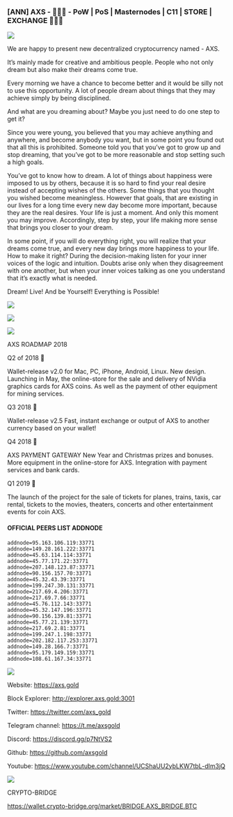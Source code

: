 ### [ANN] AXS - 🚀🚀🚀 - PoW | PoS | Masternodes | C11 | STORE | EXCHANGE 🚀🚀🚀 

![](https://i.imgur.com/zzW8O8I.png)


We are happy to present new decentralized cryptocurrency named - AXS.

It’s mainly made for creative and ambitious people.
People who not only dream but also make their dreams come true.

Every morning we have a chance to become better and it would be silly not to use this opportunity. A lot of people dream about things that they may achieve simply by being disciplined.

And what are you dreaming about? Maybe you just need to do one step to get it?

Since you were young, you believed that you may achieve anything and anywhere, and become anybody you want, but in some point you found out that all this is prohibited. Someone told you that you’ve got to grow up and stop dreaming, that you’ve got to be more reasonable and stop setting such a high goals. 

You’ve got to know how to dream.  A lot of things about happiness were imposed to us by others,  because it is so hard to find your real desire instead of accepting wishes of the others. Some  things that you thought you wished become meaningless. However that goals, that are existing in our lives for a long time every new day become more important, because they are the real desires. 
Your life is just a moment. And only this moment you may improve. Accordingly, step by step, your life making more sense that brings you closer to your dream. 

In some point, if you will do everything right, you will realize that your dreams come true, and every new day brings more happiness to your life.  How to make it right? During the decision-making listen for your inner voices of the logic and intuition. Doubts arise only when they disagreement with one another, but when your inner voices talking as one you understand that it’s exactly what is needed. 

Dream! Live! And be Yourself! Everything is Possible!


![](https://i.imgur.com/hMSPgwM.png)

![](https://i.imgur.com/rPH3kwN.png)

![](https://i.imgur.com/QyrQKaL.png)

AXS ROADMAP 2018

Q2 of 2018 🚀

Wallet-release v2.0 for Mac, PC, iPhone, Android, Linux. New design.
Launching in May, the online-store for the sale and delivery of NVidia graphics cards for AXS coins. As well as the payment of other equipment for mining services.

Q3 2018 🚀

Wallet-release v2.5
Fast, instant exchange or output of AXS to another currency based on your wallet!

Q4 2018 🚀

AXS PAYMENT GATEWAY
New Year and Christmas prizes and bonuses.
More equipment in the online-store for AXS.
Integration with payment services and bank cards.

Q1 2019 🚀

The launch of the project for the sale of tickets for planes, trains, taxis, car rental, tickets to the movies, theaters, concerts and other entertainment events for coin AXS.


#### OFFICIAL PEERS LIST ADDNODE


    addnode=95.163.106.119:33771
    addnode=149.28.161.222:33771
    addnode=45.63.114.114:33771
    addnode=45.77.171.22:33771
    addnode=207.148.123.87:33771
    addnode=90.156.157.70:33771
    addnode=45.32.43.39:33771
    addnode=199.247.30.131:33771
    addnode=217.69.4.206:33771
    addnode=217.69.7.66:33771
    addnode=45.76.112.143:33771
    addnode=45.32.147.196:33771
    addnode=90.156.139.81:33771
    addnode=45.77.21.139:33771
    addnode=217.69.2.81:33771
    addnode=199.247.1.198:33771
    addnode=202.182.117.253:33771
    addnode=149.28.166.7:33771
    addnode=95.179.149.159:33771
    addnode=108.61.167.34:33771

![](https://i.imgur.com/bYNqnuc.png)



Website: https://axs.gold

Block Explorer: http://explorer.axs.gold:3001

Twitter: https://twitter.com/axs_gold

Telegram channel: https://t.me/axsgold

Discord: https://discord.gg/p7NtVS2

Github: https://github.com/axsgold

Youtube: https://www.youtube.com/channel/UCShaUU2ybLKW7tbL-dIm3jQ

![](https://i.imgur.com/ASOExzk.png)

CRYPTO-BRIDGE

https://wallet.crypto-bridge.org/market/BRIDGE.AXS_BRIDGE.BTC